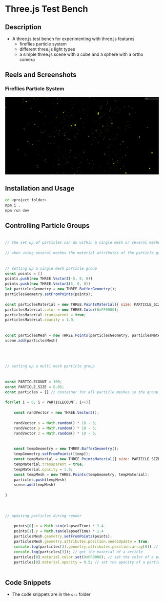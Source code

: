 # Three.js Test Bench

## Description
- A three.js test bench for experimenting with three.js features
    - fireflies particle system
    - different three.js light types    
    - a simple three.js scene with a cube and a sphere with a ortho camera
    

## Reels and Screenshots

### Fireflies Particle System
![](https://github.com/mmaquer2/threejs-test-workbench/blob/master/reels/fireflies-reel.gif)

## Installation and Usage 

```bash
cd <project folder>
npm i . 
npm run dev
```


## Controlling Particle Groups

```javascript

// the set up of particles can do within a single mesh or several meshes

// when using several meshes the material attributes of the particle group can be adjusted to control the appearance of the particles individually


// setting up a single mesh particle group
const points = []
points.push(new THREE.Vector3(-5, 0, 0))
points.push(new THREE.Vector3(5, 0, 0))
let particlesGeometry = new THREE.BufferGeometry();
particlesGeometry.setFromPoints(points);

const particlesMaterial = new THREE.PointsMaterial({ size: PARTICLE_SIZE}); 
particlesMaterial.color = new THREE.Color(0xFF0000);
particlesMaterial.transparent = true;
particlesMaterial.opacity = 1.0;


const particlesMesh = new THREE.Points(particlesGeometry, particlesMaterial);
scene.add(particlesMesh)




// setting up a multi mesh particle group


const PARTICLECOUNT = 100;
const PARTICLE_SIZE = 0.05;
const particles = [] // container for all particle meshes in the group

for(let i = 0; i < PARTICLECOUNT; i++){
   
    const randVector = new THREE.Vector3();

    randVector.x = Math.random() * 10 - 5;
    randVector.y = Math.random() * 10 - 5;
    randVector.z = Math.random() * 10 - 5;


    const tempGeometry = new THREE.BufferGeometry();
    tempGeometry.setFromPoints([temp]);
    const tempMaterial = new THREE.PointsMaterial({ size: PARTICLE_SIZE, color:0xffdf000 }); 
    tempMaterial.transparent = true;
    tempMaterial.opacity = 1.0;
    const tempMesh = new THREE.Points(tempGeometry, tempMaterial);
    particles.push(tempMesh)
    scene.add(tempMesh)

}



// updating particles during render 

    points[0].x = Math.sin(elapsedTime) * 1.4
    points[1].y = Math.tan(elapsedTime) * 1.4
    particlesMesh.geometry.setFromPoints(points);
    particlesMesh.geometry.attributes.position.needsUpdate = true;
    console.log(particles[3].geometry.attributes.position.array[0]) // get the position of a article
    console.log(particles[3]); // get the material of a article
    particles[0].material.color.set(0xFF0000); // set the color of a particle during render
    particles[0].material.opacity = 0.5; // set the opacity of a particle during render



```


## Code Snippets
- The code snippets are in the `src` folder